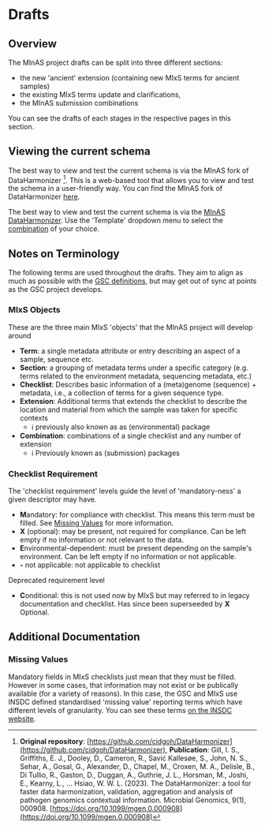# Drafts

## Overview

The MInAS project drafts can be split into three different sections:

- the new 'ancient' extension (containing new MIxS terms for ancient samples)
- the existing MIxS terms update and clarifications,
- the MInAS submission combinations

You can see the drafts of each stages in the respective pages in this section.

## Viewing the current schema

The best way to view and test the current schema is via the MInAS fork of DataHarmonizer [^1].
This is a web-based tool that allows you to view and test the schema in a user-friendly way.
You can find the MInAS fork of DataHarmonizer [here](https://www.mixs-minas.org/MInAS-DataHarmonizer/).

The best way to view and test the current schema is via the [MInAS DataHarmonizer](https://www.mixs-minas.org/MInAS-DataHarmonizer/).
Use the 'Template' dropdown menu to select the [combination](combinations) of your choice.

## Notes on Terminology

The following terms are used throughout the drafts.
They aim to align as much as possible with the [GSC definitions](http://www.gensc.org/pages/standards-intro.html), but may get out of sync at points as the GSC project develops.

### MIxS Objects

These are the three main MIxS 'objects' that the MInAS project will develop around

- **Term**: a single metadata attribute or entry describing an aspect of a sample, sequence etc.
- **Section**: a grouping of metadata terms under a specific category (e.g. terms related to the environment metadata, sequencing metadata, etc.)
- **Checklist**: Describes basic information of a (meta)genome (sequence) + metadata, i.e., a collection of terms for a given sequence type.
- **Extension**: Additional terms that extends the checklist to describe the location and material from which the sample was taken for specific contexts
  - ℹ️ previously also known as as (environmental) package
- **Combination**: combinations of a single checklist and any number of extension
  - ℹ️ Previously known as (submission) packages

### Checklist Requirement

The 'checklist requirement' levels guide the level of 'mandatory-ness' a given descriptor may have.

- **M**andatory: for compliance with checklist. This means this term must be filled. See [Missing Values](#missing-values) for more information.
- **X** (optional): may be present, not required for compliance. Can be left empty if no information or not relevant to the data.
- **E**nvironmental-dependent: must be present depending on the sample's environment. Can be left empty if no information or not applicable.
- **-** not applicable: not applicable to checklist

Deprecated requirement level

- **C**onditional: this is not used now by MIxS but may referred to in legacy documentation and checklist. Has since been superseeded by **X** Optional.

## Additional Documentation

### Missing Values

Mandatory fields in MIxS checklists just mean that they must be filled. However in some cases, that information may not exist or be publically available (for a variety of reasons). In this case, the GSC and MIxS use INSDC defined standardised 'missing value' reporting terms which have different levels of granularity. You can see these terms [on the INSDC website](https://www.insdc.org/submitting-standards/missing-value-reporting/).

[^1]: **Original repository**: [https://github.com/cidgoh/DataHarmonizer](https://github.com/cidgoh/DataHarmonizer), **Publication**: Gill, I. S., Griffiths, E. J., Dooley, D., Cameron, R., Savić Kallesøe, S., John, N. S., Sehar, A., Gosal, G., Alexander, D., Chapel, M., Croxen, M. A., Delisle, B., Di Tullio, R., Gaston, D., Duggan, A., Guthrie, J. L., Horsman, M., Joshi, E., Kearny, L., … Hsiao, W. W. L. (2023). The DataHarmonizer: a tool for faster data harmonization, validation, aggregation and analysis of pathogen genomics contextual information. Microbial Genomics, 9(1), 000908. [https://doi.org/10.1099/mgen.0.000908](https://doi.org/10.1099/mgen.0.000908)

